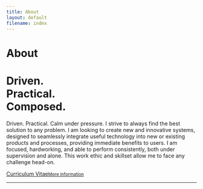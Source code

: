 ```yaml
---
title: About
layout: default
filename: index
--- 
```

<h1>About</h1>

<h1 style="text-align:left; font-weight:2000;">Driven.<br>Practical.<br>Composed.</h1>

<p>
  Driven. Practical. Calm under pressure. I strive to always find the best solution to any problem. I am looking to create new and innovative systems, designed to seamlessly integrate useful technology into new or existing products and processes, providing immediate benefits to users. I am focused, hardworking, and able to perform consistently, both under supervision and alone. This work ethic and skillset allow me to face any challenge head-on. 
</p>

<div class="linkbox">
  <a href="resources/CV_StefanDominicus.pdf" target="_blank">Curriculum Vitae<small>More information</small></a>
</div>

<hr>
